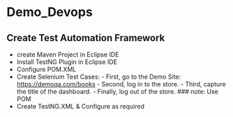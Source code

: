 # Demo_Devops

## Create Test Automation Framework
- create Maven Project in Eclipse IDE
- Install TestNG Plugin in Eclipse IDE
- Configure POM.XML
- Create Selenium Test Cases:
      - First, go to the Demo Site: https://demoqa.com/books
      - Second, log in to the store.
      - Third, capture the title of the dashboard.
      - Finally, log out of the store.
       ### note: Use POM
- Create TestNG.XML & Configure as required
